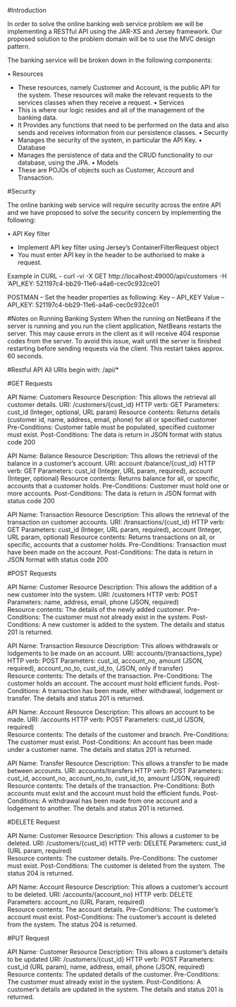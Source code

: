 #Introduction

In order to solve the online banking web service problem we will be implementing a RESTful API using the JAR-XS and Jersey framework. Our proposed solution to the problem domain will be to use the MVC design pattern.

The banking service will be broken down in the following components:


•	Resources
- These resources, namely Customer and Account, is the public API for the system. These resources will make the relevant requests to the services classes when they receive a request.
•	Services
- This is where our logic resides and all of the management of the banking data.
- It Provides any functions that need to be performed on the data and also sends and receives information from our persistence classes.
•	Security
- Manages the security of the system, in particular the API Key.
•	Database
- Manages the persistence of data and the CRUD functionality to our database, using the JPA.
•	Models
- These are POJOs of objects such as Customer, Account and Transaction.

#Security

The online banking web service will require security across the entire API and we have proposed to solve the security concern by implementing the following:

•	API Key filter 
- Implement API key filter using Jersey’s ContainerFilterRequest object
- You must enter API key in the header to be authorised to make a request. 

Example in CURL - curl -vi -X GET http://localhost:49000/api/customers -H ’API_KEY: 521197c4-bb29-11e6-a4a6-cec0c932ce01

POSTMAN – Set the header properties as following:
Key – API_KEY 
Value –API_KEY: 521197c4-bb29-11e6-a4a6-cec0c932ce01

#Notes on Running Banking System
When the running on NetBeans if the server is running and you run the client application, NetBeans restarts the server. This may cause errors in the client as it will receive 404 response codes from the server. To avoid this issue, wait until the server is finished restarting before sending requests via the client. This restart takes approx. 60 seconds.

#Restful API
All URIs begin with: /api/*

#GET Requests

API Name:  Customers Resource
Description:  This allows the retrieval all customer details.
URI:   /customers/{cust_id}
HTTP verb:  GET
Parameters: cust_id (Integer, optional, URL param)
Resource contents: Returns details (customer id, name, address, email, phone) for all or specified customer
Pre-Conditions: Customer table must be populated, specified customer must exist.
Post-Conditions: The data is return in JSON format with status code 200

API Name:   Balance Resource
Description:  This allows the retrieval of the balance in a customer’s account.
URI:  account /balance/{cust_id}
HTTP verb:  GET
Parameters: cust_id (Integer, URL param, required), account (Integer, optional)
Resource contents: Returns balance for all, or specific, accounts that a customer holds.
Pre-Conditions: Customer must hold one or more accounts.
Post-Conditions: The data is return in JSON format with status code 200

API Name: Transaction Resource
Description:  This allows the retrieval of the transaction on customer accounts.
URI:   /transactions/{cust_id}
HTTP verb:  GET
Parameters: cust_id (Integer, URL param, required), account (Integer, URL param, optional)
Resource contents: Returns transactions on all, or specific, accounts that a customer holds.
Pre-Conditions: Transaction must have been made on the account.
Post-Conditions: The data is return in JSON format with status code 200

#POST Requests

API Name: Customer Resource
Description:  This allows the addition of a new customer into the system.
URI:   /customers
HTTP verb:  POST
Parameters: name, address, email, phone (JSON, required)	
Resource contents: The details of the newly added customer.
Pre-Conditions: The customer must not already exist in the system.
Post-Conditions: A new customer is added to the system. The details and status 201 is returned.

API Name: Transaction Resource
Description:  This allows withdrawals or lodgements to be made on an account.
URI:   accounts/{transactions_type}
HTTP verb:  POST
Parameters: cust_id, account_no, amount (JSON, required), account_no_to, cust_id_to, (JSON, only if transfer)	
Resource contents: The details of the transaction.
Pre-Conditions: The customer holds an account. The account must hold efficient funds.
Post-Conditions: A transaction has been made, either withdrawal, lodgement or transfer. The details and status 201 is returned.

API Name: Account Resource
Description:  This allows an account to be made.
URI:   /accounts
HTTP verb:  POST
Parameters: cust_id (JSON, required)	
Resource contents: The details of the customer and branch.
Pre-Conditions: The customer must exist.
Post-Conditions: An account has been made under a customer name. The details and status 201 is returned.

API Name: Transfer Resource
Description:  This allows a transfer to be made between accounts.
URI:   accounts/transfers
HTTP verb:  POST
Parameters: cust_id, account_no, account_no_to, cust_id_to, amount (JSON, required)	
Resource contents: The details of the transaction.
Pre-Conditions: Both accounts must exist and the account must hold the efficient funds.
Post-Conditions: A withdrawal has been made from one account and a lodgement to another. The details and status 201 is returned.

#DELETE Request

API Name: Customer Resource
Description:  This allows a customer to be deleted.
URI:   /customers/{cust_id}
HTTP verb:  DELETE
Parameters: cust_id (URL param, required)	
Resource contents: The customer details.
Pre-Conditions: The customer must exist.
Post-Conditions: The customer is deleted from the system. The status 204 is returned.

API Name: Account Resource
Description:  This allows a customer’s account to be deleted.
URI:   /accounts/{account_no}
HTTP verb:  DELETE
Parameters: account_no (URL Param, required)	
Resource contents: The account details.
Pre-Conditions: The customer’s account must exist.
Post-Conditions: The customer’s account is deleted from the system. The status 204 is returned.

#PUT Request

API Name: Customer Resource
Description:  This allows a customer’s details to be updated
URI:   /customers/{cust_id}
HTTP verb:  POST
Parameters: cust_id (URL param), name, address, email, phone (JSON, required)	
Resource contents: The updated details of the customer.
Pre-Conditions: The customer must already exist in the system.
Post-Conditions: A customer’s details are updated in the system. The details and status 201 is returned.

